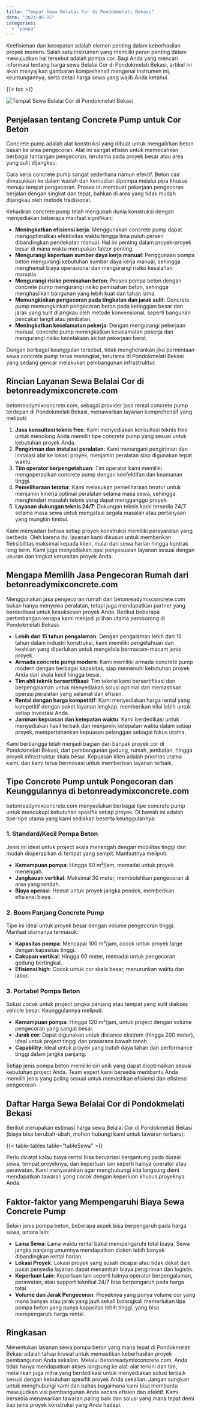 ```yaml
---
title: "Tempat Sewa Belalai Cor di Pondokmelati Bekasi"
date: "2024-05-15"
categories: 
  - "pompa"
---
```


Keefisienan dan kecepatan adalah elemen penting dalam keberhasilan proyek modern. Salah satu instrumen yang memiliki peran penting dalam mewujudkan hal tersebut adalah pompa cor. Bagi Anda yang mencari informasi tentang harga sewa Belalai Cor di Pondokmelati Bekasi, artikel ini akan menyajikan gambaran komprehensif mengenai instrumen ini, keuntungannya, serta detail harga sewa yang wajib Anda ketahui.

{{< toc >}}

![Tempat Sewa Belalai Cor di Pondokmelati Bekasi](https://betoncor8.github.io/pump/concrete-pump%20(10).png)

## Penjelasan tentang Concrete Pump untuk Cor Beton

Concrete pump adalah alat konstruksi yang dibuat untuk mengalirkan beton basah ke area pengecoran. Alat ini sangat efisien untuk memecahkan berbagai tantangan pengecoran, terutama pada proyek besar atau area yang sulit dijangkau.

Cara kerja concrete pump sangat sederhana namun efektif. Beton cair dimasukkan ke dalam wadah dan kemudian dipompa melalui pipa khusus menuju tempat pengecoran. Proses ini membuat pekerjaan pengecoran berjalan dengan singkat dan tepat, bahkan di area yang tidak mudah dijangkau oleh metode tradisional.

Kehadiran concrete pump telah mengubah dunia konstruksi dengan menyediakan beberapa manfaat signifikan:

- **Meningkatkan efisiensi kerja**: Menggunakan concrete pump dapat mengoptimalkan efektivitas waktu hingga lima puluh persen dibandingkan pendekatan manual. Hal ini penting dalam proyek-proyek besar di mana waktu merupakan faktor penting.
- **Mengurangi keperluan sumber daya kerja manual**: Penggunaan pompa beton mengurangi kebutuhan sumber daya kerja manual, sehingga menghemat biaya operasional dan mengurangi risiko kesalahan manusia.
- **Mengurangi risiko pemisahan beton**: Proses pompa beton dengan concrete pump mengurangi risiko pemisahan beton, sehingga menghasilkan bangunan yang lebih kuat dan tahan lama.
- **Memungkinkan pengecoran pada tingkatan dan jarak sulit**: Concrete pump memungkinkan pengecoran beton pada ketinggian besar dan jarak yang sulit dijangkau oleh metode konvensional, seperti bangunan pencakar langit atau jembatan.
- **Meningkatkan keselamatan pekerja**: Dengan mengurangi pekerjaan manual, concrete pump meningkatkan keselamatan pekerja dan mengurangi risiko kecelakaan akibat pekerjaan berat.

Dengan berbagai keunggulan tersebut, tidak mengherankan jika permintaan sewa concrete pump terus meningkat, terutama di Pondokmelati Bekasi yang sedang gencar melakukan pembangunan infrastruktur.

## Rincian Layanan Sewa Belalai Cor di betonreadymixconcrete.com

betonreadymixconcrete.com, sebagai provider jasa rental concrete pump terdepan di Pondokmelati Bekasi, menawarkan layanan komprehensif yang meliputi:

1. **Jasa konsultasi teknis free**: Kami menyediakan konsultasi teknis free untuk menolong Anda memilih tipe concrete pump yang sesuai untuk kebutuhan proyek Anda.
2. **Pengiriman dan instalasi peralatan**: Kami menangani pengiriman dan instalasi alat ke lokasi proyek, menjamin peralatan siap digunakan tepat waktu.
3. **Tim operator berpengetahuan**: Tim operator kami memiliki mengoperasikan concrete pump dengan keefektifan dan keamanan tinggi.
4. **Pemeliharaan teratur**: Kami melakukan pemeliharaan teratur untuk menjamin kinerja optimal peralatan selama masa sewa, sehingga menghindari masalah teknis yang dapat mengganggu proyek.
5. **Layanan dukungan teknis 24/7**: Dukungan teknis kami tersedia 24/7 selama masa sewa untuk mengatasi segala masalah atau pertanyaan yang mungkin timbul.

Kami menyadari bahwa setiap proyek konstruksi memiliki persyaratan yang berbeda. Oleh karena itu, layanan kami disusun untuk memberikan fleksibilitas maksimal kepada klien, mulai dari sewa harian hingga kontrak long term. Kami juga menyediakan opsi penyesuaian layanan sesuai dengan ukuran dan tingkat kerumitan proyek Anda.

## Mengapa Memilih Jasa Pengecoran Rumah dari betonreadymixconcrete.com

Menggunakan jasa pengecoran rumah dari betonreadymixconcrete.com bukan hanya menyewa peralatan, tetapi juga mendapatkan partner yang berdedikasi untuk kesuksesan proyek Anda. Berikut beberapa pertimbangan kenapa kami menjadi pilihan utama pemborong di Pondokmelati Bekasi:

- **Lebih dari 15 tahun pengalaman**: Dengan pengalaman lebih dari 15 tahun dalam industri konstruksi, kami memiliki pengetahuan dan keahlian yang diperlukan untuk mengelola bermacam-macam jenis proyek.
- **Armada concrete pump modern**: Kami memiliki armada concrete pump modern dengan berbagai kapasitas, siap memenuhi kebutuhan proyek Anda dari skala kecil hingga besar.
- **Tim ahli teknik bersertifikasi**: Tim teknisi kami bersertifikasi dan berpengalaman untuk menyediakan solusi optimal dan memastikan operasi peralatan yang selamat dan efisien.
- **Rental dengan harga kompetitif**: Kami menyediakan harga rental yang kompetitif dengan paket layanan lengkap, memberikan nilai lebih untuk setiap investasi Anda.
- **Jaminan kepuasan dan ketepatan waktu**: Kami berdedikasi untuk menyediakan hasil terbaik dan menjamin ketepatan waktu dalam setiap proyek, mempertahankan kepuasan pelanggan sebagai fokus utama.

Kami berbangga telah menjadi bagian dari banyak proyek cor di Pondokmelati Bekasi, dari pembangunan gedung, rumah, jembatan, hingga proyek infrastruktur skala besar. Kepuasan klien adalah prioritas utama kami, dan kami terus berinovasi untuk memberikan layanan terbaik.

## Tipe Concrete Pump untuk Pengecoran dan Keunggulannya di betonreadymixconcrete.com

betonreadymixconcrete.com menyediakan berbagai tipe concrete pump untuk mencukupi kebutuhan spesifik setiap proyek. Di bawah ini adalah tipe-tipe utama yang kami sediakan beserta keunggulannya:

### 1\. Standard/Kecil Pompa Beton

Jenis ini ideal untuk project skala menengah dengan mobilitas tinggi dan mudah dioperasikan di tempat yang sempit. Manfaatnya meliputi:

- **Kemampuan pompa**: Hingga 60 m³/jam, memadai untuk proyek menengah.
- **Jangkauan vertikal**: Maksimal 30 meter, membolehkan pengecoran di area yang rendah.
- **Biaya operasi**: Hemat untuk proyek jangka pendek, memberikan efisiensi biaya.

### 2\. Boom Panjang Concrete Pump

Tipe ini ideal untuk proyek besar dengan volume pengecoran tinggi. Manfaat utamanya termasuk:

- **Kapasitas pompa**: Mencapai 100 m³/jam, cocok untuk proyek large dengan kapasitas tinggi.
- **Cakupan vertikal**: Hingga 60 meter, memadai untuk pengecoran gedung bertingkat.
- **Efisiensi high**: Cocok untuk cor skala besar, menurunkan waktu dan labor.

### 3\. Portabel Pompa Beton

Solusi cocok untuk project jangka panjang atau tempat yang sulit diakses vehicle besar. Keunggulannya meliputi:

- **Kemampuan pompa**: Hingga 120 m³/jam, untuk project dengan volume pengecoran yang sangat besar.
- **Jarak cor**: Dapat digunakan untuk distance ekstrem (hingga 200 meter), ideal untuk project tinggi dan prasarana bawah tanah.
- **Capability**: Ideal untuk proyek yang butuh daya tahan dan performance tinggi dalam jangka panjang.

Setiap jenis pompa beton memiliki ciri unik yang dapat dioptimalkan sesuai kebutuhan project Anda. Team expert kami bersedia membantu Anda memilih jenis yang paling sesuai untuk memastikan efisiensi dan efisiensi pengecoran.

## Daftar Harga Sewa Belalai Cor di Pondokmelati Bekasi

Berikut merupakan estimasi harga sewa Belalai Cor di Pondokmelati Bekasi (biaya bisa berubah-ubah, mohon hubungi kami untuk tawaran terbaru):

{{< table-tables table="tableSewa" >}}

Perlu dicatat kalau biaya rental bisa bervariasi bergantung pada durasi sewa, tempat proyeknya, dan keperluan lain seperti halnya operator atau perawatan. Kami menyarankan agar menghubungi kita langsung demi mendapatkan tawaran yang cocok dengan keperluan khusus proyeknya Anda.

## Faktor-faktor yang Mempengaruhi Biaya Sewa Concrete Pump

Selain jenis pompa beton, beberapa aspek bisa berpengaruh pada harga sewa, antara lain:

- **Lama Sewa**: Lama waktu rental bakal mempengaruhi total biaya. Sewa jangka panjang umumnya mendapatkan diskon lebih banyak dibandingkan rental harian.
- **Lokasi Proyek**: Lokasi proyek yang susah dicapai atau tidak dekat dari pusat penyedia layanan dapat menambah biaya pengiriman dan logistik.
- **Keperluan Lain**: Keperluan lain seperti halnya operator berpengalaman, perawatan, atau support teknikal 24/7 bisa berpengaruh pada harga total.
- **Volume dan Jarak Pengecoran**: Proyeknya yang punya volume cor yang mana banyak atau jarak yang jauh sekali barangkali memerlukan tipe pompa beton yang punya kapasitas lebih tinggi, yang bisa mempengaruhi harga rental.

## Ringkasan

Menentukan layanan sewa pompa beton yang mana tepat di Pondokmelati Bekasi adalah tahap krusial untuk memastikan keberhasilan proyek pembangunan Anda sekalian. Melalui betonreadymixconcrete.com, Anda tidak hanya mendapatkan akses langsung ke alat-alat terkini dan tim, melainkan juga mitra yang berdedikasi untuk menyediakan solusi terbaik sesuai dengan kebutuhan spesifik proyek Anda sekalian. Jangan sungkan untuk menghubungi kami dan bahas bagaimana kami bisa membantu mewujudkan visi pembangunan Anda secara efisien dan efektif. Kami bersedia menawarkan tawaran paling baik dan solusi yang mana tepat demi tiap jenis proyek konstruksi yang Anda hadapi.
